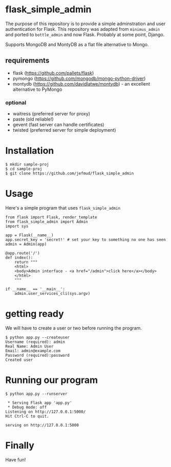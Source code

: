 # flask_simple_admin

The purpose of this repository is to provide a simple adminstration and user authentication for Flask.  This repository was adapted from `minimus_admin` and ported to `bottle_admin` and now Flask.  Probably at some point, Django.

Supports MongoDB and MontyDB as a flat file alternative to Mongo.

## requirements

* flask (https://github.com/pallets/flask)
* pymongo (https://github.com/mongodb/mongo-python-driver)
* montydb (https://github.com/davidlatwe/montydb) - an excellent alternative to PyMongo

### optional

* waitress (preferred server for proxy)
* paste (old reliable!)
* gevent (fast server can handle certificates)
* twisted (preferred server for simple deployment)

# Installation

```
$ mkdir sample-proj
$ cd sample-proj
$ git clone https://github.com/jefmud/flask_simple_admin
```

# Usage

Here's a simple program that uses `flask_simple_admin`

```
from flask import Flask, render_template
from flask_simple_admin import Admin
import sys

app = Flask(__name__)
app.secret_key = 'secret!' # set your key to something no one has seen
admin = Admin(app)

@app.route('/')
def index():
    return """
    <html>
    <body>Admin interface - <a href="/admin">click here</a></body>
    </html>
    """

if __name__ == '__main__':
    admin.user_services_cli(sys.argv)
```

# getting ready

We will have to create a user or two before running the program.

```
$ python app.py --createuser
Username (required): admin
Real Name: Admin User
Email: admin@example.com
Password (required):password
Created user
```

# Running our program

```
$ python app.py --runserver

 * Serving Flask app 'app.py'
 * Debug mode: off
Listening on http://127.0.0.1:5000/
Hit Ctrl-C to quit.

serving on http://127.0.0.1:5000
```

# Finally
Have fun!


